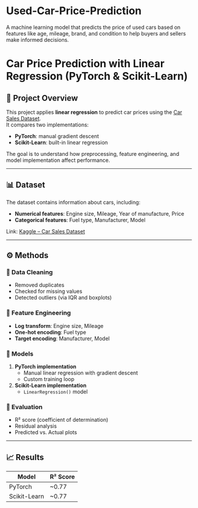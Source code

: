 # Used-Car-Price-Prediction
A machine learning model that predicts the price of used cars based on features like age, mileage, brand, and condition to help buyers and sellers make informed decisions.
# Car Price Prediction with Linear Regression (PyTorch & Scikit-Learn)

## 📌 Project Overview
This project applies **linear regression** to predict car prices using the [Car Sales Dataset](https://www.kaggle.com/datasets/gagandeep16/car-sales).  
It compares two implementations:
- **PyTorch**: manual gradient descent
- **Scikit-Learn**: built-in linear regression

The goal is to understand how preprocessing, feature engineering, and model implementation affect performance.

---

## 📊 Dataset
The dataset contains information about cars, including:
- **Numerical features**: Engine size, Mileage, Year of manufacture, Price
- **Categorical features**: Fuel type, Manufacturer, Model

Link: [Kaggle – Car Sales Dataset](https://www.kaggle.com/datasets/gagandeep16/car-sales)

---

## ⚙️ Methods

### 🔹 Data Cleaning
- Removed duplicates
- Checked for missing values
- Detected outliers (via IQR and boxplots)

### 🔹 Feature Engineering
- **Log transform**: Engine size, Mileage  
- **One-hot encoding**: Fuel type  
- **Target encoding**: Manufacturer, Model  

### 🔹 Models
1. **PyTorch implementation**  
   - Manual linear regression with gradient descent  
   - Custom training loop  
2. **Scikit-Learn implementation**  
   - `LinearRegression()` model  

### 🔹 Evaluation
- R² score (coefficient of determination)  
- Residual analysis  
- Predicted vs. Actual plots  

---

## 📈 Results

| Model         | R² Score |
|---------------|----------|
| PyTorch       | ~0.77    |
| Scikit-Learn  | ~0.77    |


